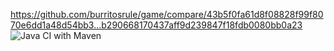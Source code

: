 https://github.com/burritosrule/game/compare/43b5f0fa61d8f08828f99f8070e6dd1a48d54bb3...b290668170437aff9d239847f18fdb0080bb0a23
![Java CI with Maven](https://github.com/BurritosRule/game/actions/workflows/maven.yml/badge.svg)

